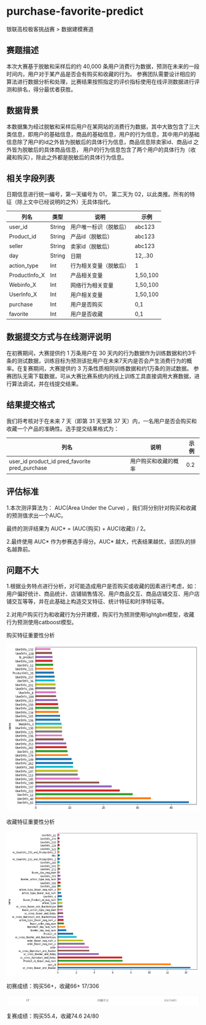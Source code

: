 # purchase-favorite-predict
银联高校极客挑战赛 > 数据建模赛道

赛题描述
-------
本次大赛基于脱敏和采样后的约 40,000 条用户消费行为数据，预测在未来的一段时间内，用户对于某产品是否会有购买和收藏的行为。
参赛团队需要设计相应的算法进行数据分析和处理，比赛结果按照指定的评价指标使用在线评测数据进行评测和排名，得分最优者获胜。

数据背景
-------
本数据集为经过脱敏和采样后用户在某网站的消费行为数据，其中大致包含了三大类信息，即用户的基础信息，商品的基础信息，用户的行为信息，其中用户的基础信息除了用户的id之外皆为脱敏后的具体行为信息，商品信息除卖家id、商品id 之外皆为脱敏后的具体商品信息， 用户的行为信息包含了两个用户的具体行为（收藏和购买），除此之外都是脱敏后的具体行为信息。

相关字段列表
-----------
日期信息进行统一编号，第一天编号为 01， 第二天为 02，以此类推。所有的特征（除上文中已经说明的之外）无具体指代。


| 列名 | 类型 |	说明 | 示例 |
| --------   | -----  | ---- | ---- |
| user_id |	String |	用户唯一标识（脱敏后）|	abc123 |
|Product_id|	String|	产品id（脱敏后）|	abc123 |
|seller|	String|	卖家id（脱敏后）|	abc123 |
|day|	String|	日期	|12,..30|
|action_type	|Int|	行为相关变量（脱敏后）|	1|
|ProductInfo_X|	Int|	产品相关变量|1,50,100|
|Webinfo_X	|Int|	网络行为相关变量|1,50,100|
|UserInfo_X|	Int|	用户相关变量|	1,50,100|
|purchase	|Int|用户是否购买	|0,1|
|favorite|	Int|	用户是否收藏|	0,1|

数据提交方式与在线测评说明
------------------------
在初赛期间，大赛提供约 1 万条用户在 30 天内的行为数据作为训练数据和约3千条的测试数据，训练目标为预测该批用户在未来7天内是否会产生消费行为的概率。在复赛期间，大赛提供约 3 万条性质相同训练数据和约1万条的测试数据。
参赛团队无需下载数据，可从大赛比赛系统内的线上训练工具直接调用大赛数据，进行算法调试，并在线提交结果。

结果提交格式
-----------
我们将考核对于在未来 7 天（即第 31 天至第 37 天）内，一名用户是否会购买和收藏一个产品的准确性。选手提交结果格式为：

|列名|	说明	|示例|
|-----|-----|------|
|user_id product_id	pred_favorite	pred_purchase|	用户购买和收藏的概率|	0.2|	0.6|

评估标准
----------
1.本次测评算法为： AUC(Area Under the Curve) ，我们将分别针对购买和收藏的预测值求出一个AUC。

最终的测评结果为 AUC* = (AUC(购买) + AUC(收藏)) / 2。

2.最终使用 AUC* 作为参赛选手得分。AUC* 越大，代表结果越优，该团队的排名越靠前。

问题不大
---------
1.根据业务特点进行分析，对可能造成用户是否购买或收藏的因素进行考虑，如：用户偏好统计、商品统计、店铺销售情况、用户商品交互、商品店铺交互、用户店铺交互等等，并在此基础上构造交叉特征、统计特征和时序特征等。 

2.对用户购买行为和收藏行为分开建模，购买行为预测使用lightgbm模型，收藏行为预测使用catboost模型。

购买特征重要性分析

![](https://github.com/zhangxiaoling/purchase-favorite-predict/blob/master/pvpqe6i8p5.png)

收藏特征重要性分析

![](https://github.com/zhangxiaoling/purchase-favorite-predict/blob/master/pvpnasry5h.png)

初赛成绩：购买56+，收藏66+ 17/306

![](https://github.com/zhangxiaoling/purchase-favorite-predict/blob/master/%E5%88%9D%E8%B5%9B.png)

复赛成绩：购买55.4，收藏74.6 24/80

![]()
